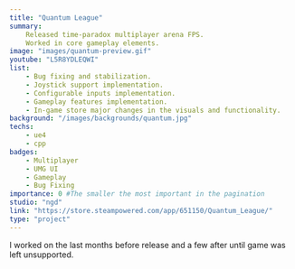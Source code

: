 ```yaml
---
title: "Quantum League"
summary: 
    Released time-paradox multiplayer arena FPS.  
    Worked in core gameplay elements.
image: "images/quantum-preview.gif"
youtube: "L5R8YDLEQWI"
list:
    - Bug fixing and stabilization.
    - Joystick support implementation.
    - Configurable inputs implementation.
    - Gameplay features implementation.
    - In-game store major changes in the visuals and functionality.
background: "/images/backgrounds/quantum.jpg"
techs:
    - ue4
    - cpp
badges:
    - Multiplayer
    - UMG UI
    - Gameplay
    - Bug Fixing
importance: 0 #The smaller the most important in the pagination
studio: "ngd"
link: "https://store.steampowered.com/app/651150/Quantum_League/"
type: "project"
---
```


I worked on the last months before release and a few after until game was left unsupported.